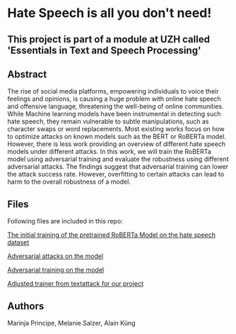 # Hate Speech is all you don't need!

## This project is part of a module at UZH called 'Essentials in Text and Speech Processing'

## Abstract
The rise of social media platforms, empowering individuals to voice their feelings and opinions, is causing a huge problem with online hate speech and offensive language, threatening the well-being of online communities. While Machine learning models have been instrumental in detecting such hate speech, they remain vulnerable to subtle manipulations, such as character swaps or word replacements. Most existing works focus on how to optimize attacks on known models such as the BERT or RoBERTa model. However, there is less work providing an overview of different hate speech models under different attacks. In this work, we will train the RoBERTa model using adversarial training and evaluate the robustness using different adversarial attacks. The findings suggest that adversarial training can lower the attack success rate. However, overfitting to certain attacks can lead to harm to the overall robustness of a model. 

## Files
Following files are included in this repo:

[The initial training of the pretrained RoBERTa Model on the hate speech dataset](https://github.com/Mariinja/NLPHateSpeech/blob/main/inital_hate_speech_model_training.ipynb) 

[Adversarial attacks on the model](https://github.com/Mariinja/NLPHateSpeech/blob/main/adversarial_attacks.ipynb)

[Adversarial training on the model](https://github.com/Mariinja/NLPHateSpeech/blob/main/adversarial_training.ipynb)

[Adjusted trainer from textattack for our project](https://github.com/Mariinja/NLPHateSpeech/blob/main/trainer.py)

## Authors
Marinja Principe, Melanie Salzer, Alain Küng
